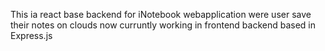This ia react base backend for iNotebook webapplication were user save their notes on clouds now curruntly working in frontend backend based in Express.js
